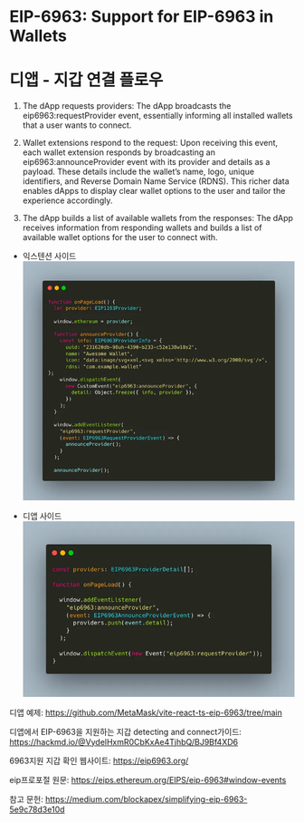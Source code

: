 # EIP-6963: Support for EIP-6963 in Wallets

# 디앱 - 지갑 연결 플로우

1. The dApp requests providers: The dApp broadcasts the eip6963:requestProvider event, essentially informing all installed wallets that a user wants to connect.

2. Wallet extensions respond to the request: Upon receiving this event, each wallet extension responds by broadcasting an eip6963:announceProvider event with its provider and details as a payload. These details include the wallet’s name, logo, unique identifiers, and Reverse Domain Name Service (RDNS). This richer data enables dApps to display clear wallet options to the user and tailor the experience accordingly.

3. The dApp builds a list of available wallets from the responses: The dApp receives information from responding wallets and builds a list of available wallet options for the user to connect with.

- 익스텐션 사이드
  ![리다이렉트](/images/EIP6963-wallet.png)

- 디앱 사이드
  ![리다이렉트](/images/EIP6963-dapp.png)

디앱 예제: https://github.com/MetaMask/vite-react-ts-eip-6963/tree/main

디앱에서 EIP-6963을 지원하는 지갑 detecting and connect가이드: https://hackmd.io/@VydelHxmR0CbKxAe4TjhbQ/BJ9Bf4XD6

6963지원 지갑 확인 웹사이트: https://eip6963.org/

eip프로포절 원문: https://eips.ethereum.org/EIPS/eip-6963#window-events

참고 문헌: https://medium.com/blockapex/simplifying-eip-6963-5e9c78d3e10d

